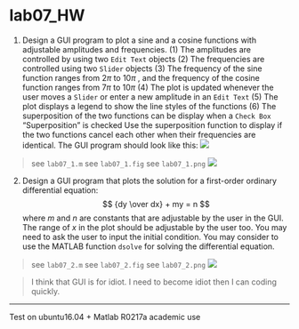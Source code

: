 # lab07_HW
1. Design a GUI program to plot a sine and a cosine functions with adjustable amplitudes and frequencies.
(1) The amplitudes are controlled by using two `Edit Text` objects
(2) The frequencies are controlled using two `Slider` objects
(3) The frequency of the sine function ranges from $2\pi$ to $10\pi$ , and the frequency of the cosine function ranges from $7\pi$ to $10\pi$
(4) The plot is updated whenever the user moves a `Slider` or enter a new amplitude in an `Edit Text`
(5) The plot displays a legend to show the line styles of the functions
(6) The superposition of the two functions can be display when a `Check Box` “Superposition” is checked Use the superposition function to display if the two functions cancel each other when their frequencies are identical. 
The GUI program should look like this:
![](https://i.imgur.com/tl4WLEC.png)
> see `lab07_1.m`
> see `lab07_1.fig`
> see `lab07_1.png`
![](https://i.imgur.com/Jv3uzKa.png)

2. Design a GUI program that plots the solution for a first-order ordinary differential equation:
$$ {dy \over dx} + my = n $$
where $m$ and $n$ are constants that are adjustable by the user in the GUI. The range of $x$ in the plot should be adjustable by the user too. You may need to ask the user to input the initial condition. You may consider to use the MATLAB function `dsolve` for solving the differential equation.
> see `lab07_2.m`
> see `lab07_2.fig`
> see `lab07_2.png`
> ![](https://i.imgur.com/fDjBNqp.png)


> I think that GUI is for idiot.
> I need to become idiot then I can coding quickly.

---
Test on ubuntu16.04 + Matlab R0217a academic use
